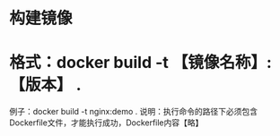 # 构建镜像
# 格式：docker build -t 【镜像名称】:【版本】 .
例子：docker build -t nginx:demo .
说明：执行命令的路径下必须包含Dockerfile文件，才能执行成功，Dockerfile内容【略】
